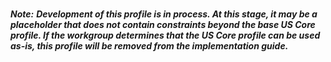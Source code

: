 <br>***Note:***   ***Development of this profile is in process. At this stage, it may be a placeholder that does not contain constraints beyond the base US Core profile. If the workgroup determines that the US Core profile can be used as-is, this profile will be removed from the implementation guide.***

<br>